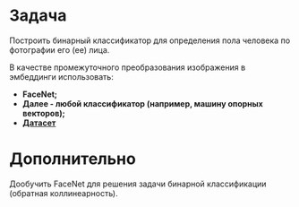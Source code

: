 # Задача
Построить бинарный классификатор для определения пола человека по фотографии его (ее) лица. 

В качестве промежуточного преобразования изображения в эмбеддинги использовать:
- **FaceNet;**
- **Далее - любой классификатор (например, машину опорных векторов);**
- **[Датасет](https://data.vision.ee.ethz.ch/cvl/rrothe/imdb-wiki/)**
# Дополнительно
Дообучить FaceNet для решения задачи бинарной классификации (обратная коллинеарность).
